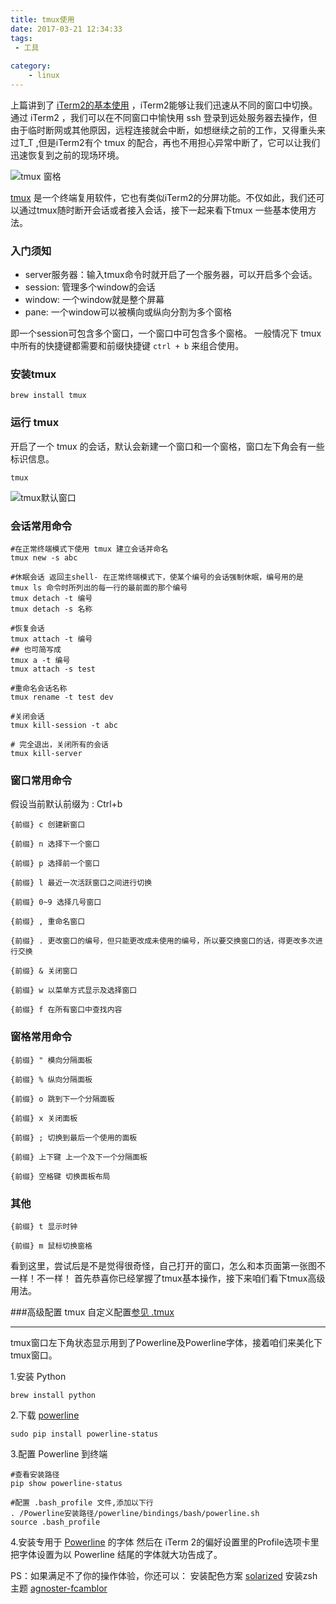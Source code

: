 ```yaml
---
title: tmux使用
date: 2017-03-21 12:34:33
tags:
 - 工具
 
category: 
    - linux
---
```


上篇讲到了 [iTerm2的基本使用](http://www.jianshu.com/p/3436bcb17a03) ，iTerm2能够让我们迅速从不同的窗口中切换。通过 iTerm2 ，我们可以在不同窗口中愉快用 ssh 登录到远处服务器去操作，但由于临时断网或其他原因，远程连接就会中断，如想继续之前的工作，又得重头来过T_T ,但是iTerm2有个 tmux 的配合，再也不用担心异常中断了，它可以让我们迅速恢复到之前的现场环境。

![tmux 窗格](http://upload-images.jianshu.io/upload_images/3778142-7340859f88245de4.png?imageMogr2/auto-orient/strip%7CimageView2/2/w/1240)

[tmux](http://tmux.github.io/) 是一个终端复用软件，它也有类似iTerm2的分屏功能。不仅如此，我们还可以通过tmux随时断开会话或者接入会话，接下一起来看下tmux 一些基本使用方法。

### 入门须知
- server服务器：输入tmux命令时就开启了一个服务器，可以开启多个会话。
- session: 管理多个window的会话
- window: 一个window就是整个屏幕
- pane: 一个window可以被横向或纵向分割为多个窗格

即一个session可包含多个窗口，一个窗口中可包含多个窗格。
一般情况下 tmux 中所有的快捷键都需要和前缀快捷键 ```ctrl + b``` 来组合使用。


### 安装tmux
``` shell
brew install tmux
```

 ### 运行 tmux
开启了一个 tmux 的会话，默认会新建一个窗口和一个窗格，窗口左下角会有一些标识信息。
``` shell
tmux
```

![tmux默认窗口](http://upload-images.jianshu.io/upload_images/3778142-64ef52c19d9ef73e.png?imageMogr2/auto-orient/strip%7CimageView2/2/w/1240)

### 会话常用命令
``` shell
#在正常终端模式下使用 tmux 建立会话并命名
tmux new -s abc

#休眠会话 返回主shell- 在正常终端模式下，使某个编号的会话强制休眠，编号用的是 tmux ls 命令时所列出的每一行的最前面的那个编号
tmux detach -t 编号
tmux detach -s 名称

#恢复会话
tmux attach -t 编号
## 也可简写成
tmux a -t 编号
tmux attach -s test

#重命名会话名称
tmux rename -t test dev

#关闭会话
tmux kill-session -t abc

# 完全退出，关闭所有的会话
tmux kill-server
```


### 窗口常用命令
假设当前默认前缀为 : Ctrl+b
 ``` shell
{前缀} c 创建新窗口

{前缀} n 选择下一个窗口

{前缀} p 选择前一个窗口

{前缀} l 最近一次活跃窗口之间进行切换

{前缀} 0~9 选择几号窗口

{前缀} , 重命名窗口

{前缀} . 更改窗口的编号，但只能更改成未使用的编号，所以要交换窗口的话，得更改多次进行交换

{前缀} & 关闭窗口

{前缀} w 以菜单方式显示及选择窗口

{前缀} f 在所有窗口中查找内容
```


### 窗格常用命令
``` shell
{前缀} " 模向分隔面板

{前缀} % 纵向分隔面板

{前缀} o 跳到下一个分隔面板

{前缀} x 关闭面板

{前缀} ; 切换到最后一个使用的面板

{前缀} 上下键 上一个及下一个分隔面板

{前缀} 空格键 切换面板布局

```

### 其他
``` shell
{前缀} t 显示时钟

{前缀} m 鼠标切换窗格
```
看到这里，尝试后是不是觉得很奇怪，自己打开的窗口，怎么和本页面第一张图不一样！不一样！ 首先恭喜你已经掌握了tmux基本操作，接下来咱们看下tmux高级用法。



###高级配置
tmux 自定义配置[参见 .tmux](https://github.com/gpakosz/.tmux)

---
tmux窗口左下角状态显示用到了Powerline及Powerline字体，接着咱们来美化下tmux窗口。

1.安装 Python
```shell
brew install python
```
2.下载 [powerline](https://github.com/powerline/powerline)
```shell
sudo pip install powerline-status
```

3.配置 Powerline 到终端
```shell
#查看安装路径
pip show powerline-status

#配置 .bash_profile 文件,添加以下行
. /Powerline安装路径/powerline/bindings/bash/powerline.sh
source .bash_profile
```

4.安装专用于 [Powerline](https://github.com/powerline/fonts) 的字体
然后在 iTerm 2的偏好设置里的Profile选项卡里把字体设置为以 Powerline 结尾的字体就大功告成了。


PS：如果满足不了你的操作体验，你还可以：
安装配色方案 [solarized](https://github.com/altercation/solarized)
安装zsh主题 [agnoster-fcamblor](https://github.com/fcamblor/oh-my-zsh-agnoster-fcamblor)
